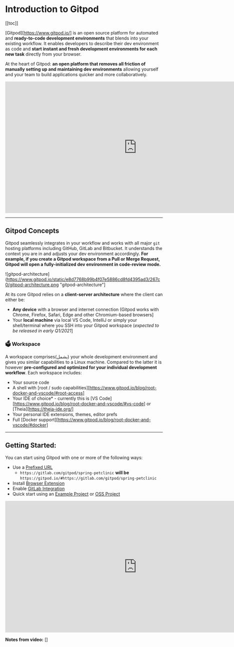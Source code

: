 # Introduction to Gitpod
[[toc]]

[Gitpod][https://www.gitpod.io/]  is an open source platform for automated and  **ready-to-code development environments**  that blends into your existing workflow. It enables developers to describe their dev environment as code and  **start instant and fresh development environments for each new task**  directly from your browser.

At the heart of Gitpod: **an open platform that removes all friction of manually setting up and maintaining dev environments** allowing yourself and your team to build applications quicker and more collaboratively.
<iframe width="840" height="420" src="https://www.youtube.com/embed/d6D-OUPnJeg" frameborder="0" allow="accelerometer; autoplay; clipboard-write; encrypted-media; gyroscope; picture-in-picture" allowfullscreen></iframe>

---


## Gitpod Concepts

Gitpod seamlessly integrates in your workflow and works with all major `git` hosting platforms including GitHub, GitLab and Bitbucket. It understands the context you are in and adjusts your dev environment accordingly. **For example, if you create a Gitpod workspace from a Pull or Merge Request, Gitpod will open a fully-initialized dev environment in code-review mode.**

![gitpod-architecture](https://www.gitpod.io/static/e8d7768b99b4f07e5886cd8fd4395ad3/267c0/gitpod-architecture.png "gitpod-architecture"]

At its core Gitpod relies on a  **client-server architecture**  where the client can either be:

-   **Any device**  with a browser and internet connection (Gitpod works with Chrome, Firefox, Safari, Edge and other Chromium-based browsers]
-   Your  **local machine**  via local VS Code, IntelliJ or simply your shell/terminal where you SSH into your Gitpod workspace (_expected to be released in early Q1/2021_]

### 🗳 Workspace

A workspace comprises(يشمل) your whole development environment and gives you similar capabilities to a Linux machine. Compared to the latter it is however  **pre-configured and optimized for your individual development workflow**. Each workspace includes:

-   Your source code
-   A shell with  [root / sudo capabilities][https://www.gitpod.io/blog/root-docker-and-vscode/#root-access]
-   Your IDE of choice* - currently this is  [VS Code][https://www.gitpod.io/blog/root-docker-and-vscode/#vs-code]  or  [Theia][https://theia-ide.org/]
-   Your personal IDE extensions, themes, editor prefs
-   Full  [Docker support][https://www.gitpod.io/blog/root-docker-and-vscode/#docker]
---

## Getting Started:

You can start using Gitpod with one or more of the following ways:

-   Use a  [Prefixed URL](https://www.gitpod.io/docs/getting-started/#prefixed-url)
	- `https://gitlab.com/gitpod/spring-petclinic` **will be** `https://gitpod.io/#https://gitlab.com/gitpod/spring-petclinic`
-   Install  [Browser Extension](https://www.gitpod.io/docs/getting-started/#browser-extension)
-   Enable  [GitLab Integration](https://www.gitpod.io/docs/getting-started/#gitlab-integration)
-   Quick start using an  [Example Project](https://www.gitpod.io/docs/getting-started/#example-project)  or  [OSS Project](https://www.gitpod.io/docs/getting-started/#gitpodified-open-source-project)

<iframe width="840" height="420" src="https://www.youtube.com/embed/ZZ0_TQ6UApY" frameborder="0" allow="accelerometer; autoplay; clipboard-write; encrypted-media; gyroscope; picture-in-picture" allowfullscreen></iframe>

**Notes from video:**
[] 
